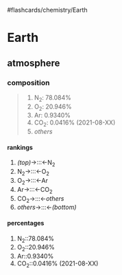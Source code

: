 #flashcards/chemistry/Earth

# Earth

## atmosphere

### composition
> 1. N<sub>2</sub>: 78.084%
> 2. O<sub>2</sub>: 20.946%
> 3. Ar: 0.9340%
> 4. CO<sub>2</sub>: 0.0416% (2021-08-XX)
> 5. _others_

#### rankings
1. _(top)_→:::←N<sub>2</sub> <!--SR:!2022-02-24,34,270!2022-03-05,44,307-->
2. N<sub>2</sub>→:::←O<sub>2</sub> <!--SR:!2022-02-25,35,270!2022-04-22,70,267-->
3. O<sub>2</sub>→:::←Ar <!--SR:!2022-02-14,27,270!2022-03-22,48,267-->
4. Ar→:::←CO<sub>2</sub> <!--SR:!2022-02-26,38,290!2022-03-03,39,270-->
5. CO<sub>2</sub>→:::←_others_ <!--SR:!2022-03-02,41,290!2022-03-15,43,267-->
6. _others_→:::←_(bottom)_ <!--SR:!2022-02-28,40,305!2022-03-04,40,286-->

#### percentages
1. N<sub>2</sub>::78.084% <!--SR:!2022-02-19,26,230-->
2. O<sub>2</sub>::20.946% <!--SR:!2022-03-14,37,227-->
3. Ar::0.9340% <!--SR:!2022-02-21,23,230-->
4. CO<sub>2</sub>::0.0416% (2021-08-XX) <!--SR:!2022-02-24,29,227-->
